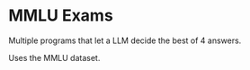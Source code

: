 MMLU Exams
==========

Multiple programs that let a LLM decide the best of 4 answers.

Uses the MMLU dataset.